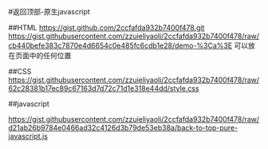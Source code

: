 #返回顶部-原生javascript

##HTML
https://gist.github.com/2ccfafda932b7400f478.git
https://gist.githubusercontent.com/zzuieliyaoli/2ccfafda932b7400f478/raw/cb440befe383c7870e4d6654c0e485fc6cdb1e28/demo-%3Ca%3E
可以放在页面中的任何位置

##CSS
https://gist.githubusercontent.com/zzuieliyaoli/2ccfafda932b7400f478/raw/62c28381b17ec89c67163d7d72c71d1e318e44dd/style.css

##javascript

https://gist.githubusercontent.com/zzuieliyaoli/2ccfafda932b7400f478/raw/d21ab26b9784e0466ad32c4126d3b79de53eb38a/back-to-top-pure-javascript.js


